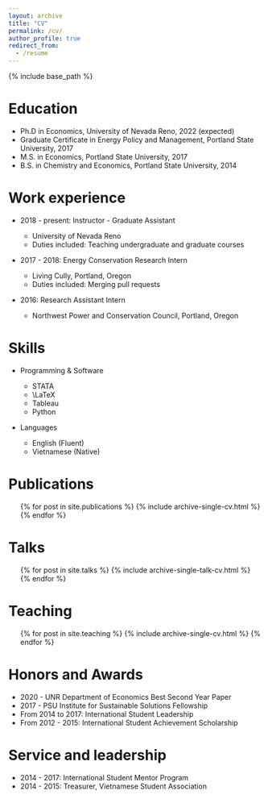 ```yaml
---
layout: archive
title: "CV"
permalink: /cv/
author_profile: true
redirect_from:
  - /resume
---
```


{% include base_path %}

Education
======
* Ph.D in Economics, University of Nevada Reno, 2022 (expected)
* Graduate Certificate in Energy Policy and Management, Portland State University, 2017
* M.S. in Economics, Portland State University, 2017
* B.S. in Chemistry and Economics, Portland State University, 2014

Work experience
======
* 2018 - present: Instructor - Graduate Assistant
  * University of Nevada Reno
  * Duties included: Teaching undergraduate and graduate courses

* 2017 - 2018: Energy Conservation Research Intern
  * Living Cully, Portland, Oregon
  * Duties included: Merging pull requests

* 2016: Research Assistant Intern
  * Northwest Power and Conservation Council, Portland, Oregon
  
  
Skills
======
* Programming & Software
  * STATA
  * \LaTeX
  * Tableau
  * Python

* Languages
  * English (Fluent)
  * Vietnamese (Native)

Publications
======
  <ul>{% for post in site.publications %}
    {% include archive-single-cv.html %}
  {% endfor %}</ul>
  
Talks
======
  <ul>{% for post in site.talks %}
    {% include archive-single-talk-cv.html %}
  {% endfor %}</ul>
  
Teaching
======
  <ul>{% for post in site.teaching %}
    {% include archive-single-cv.html %}
  {% endfor %}</ul>
  
Honors and Awards
======
  * 2020 - UNR Department of Economics Best Second Year Paper
  * 2017 - PSU Institute for Sustainable Solutions Fellowship
  * From 2014 to 2017: International Student Leadership
  * From 2012 - 2015: International Student Achievement Scholarship
  
Service and leadership
======
* 2014 - 2017: International Student Mentor Program
* 2014 - 2015: Treasurer, Vietnamese Student Association
